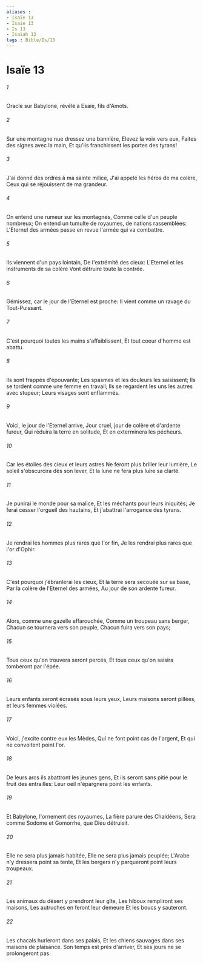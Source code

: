 ```yaml
---
aliases : 
- Isaïe 13
- Isaïe 13
- Is 13
- Isaiah 13
tags : Bible/Is/13
---
```


# Isaïe 13

###### 1
Oracle sur Babylone, révélé à Esaïe, fils d'Amots.
###### 2
Sur une montagne nue dressez une bannière, Elevez la voix vers eux, Faites des signes avec la main, Et qu'ils franchissent les portes des tyrans!
###### 3
J'ai donné des ordres à ma sainte milice, J'ai appelé les héros de ma colère, Ceux qui se réjouissent de ma grandeur.
###### 4
On entend une rumeur sur les montagnes, Comme celle d'un peuple nombreux; On entend un tumulte de royaumes, de nations rassemblées: L'Eternel des armées passe en revue l'armée qui va combattre.
###### 5
Ils viennent d'un pays lointain, De l'extrémité des cieux: L'Eternel et les instruments de sa colère Vont détruire toute la contrée.
###### 6
Gémissez, car le jour de l'Eternel est proche: Il vient comme un ravage du Tout-Puissant.
###### 7
C'est pourquoi toutes les mains s'affaiblissent, Et tout coeur d'homme est abattu.
###### 8
Ils sont frappés d'épouvante; Les spasmes et les douleurs les saisissent; Ils se tordent comme une femme en travail; Ils se regardent les uns les autres avec stupeur; Leurs visages sont enflammés.
###### 9
Voici, le jour de l'Eternel arrive, Jour cruel, jour de colère et d'ardente fureur, Qui réduira la terre en solitude, Et en exterminera les pécheurs.
###### 10
Car les étoiles des cieux et leurs astres Ne feront plus briller leur lumière, Le soleil s'obscurcira dès son lever, Et la lune ne fera plus luire sa clarté.
###### 11
Je punirai le monde pour sa malice, Et les méchants pour leurs iniquités; Je ferai cesser l'orgueil des hautains, Et j'abattrai l'arrogance des tyrans.
###### 12
Je rendrai les hommes plus rares que l'or fin, Je les rendrai plus rares que l'or d'Ophir.
###### 13
C'est pourquoi j'ébranlerai les cieux, Et la terre sera secouée sur sa base, Par la colère de l'Eternel des armées, Au jour de son ardente fureur.
###### 14
Alors, comme une gazelle effarouchée, Comme un troupeau sans berger, Chacun se tournera vers son peuple, Chacun fuira vers son pays;
###### 15
Tous ceux qu'on trouvera seront percés, Et tous ceux qu'on saisira tomberont par l'épée.
###### 16
Leurs enfants seront écrasés sous leurs yeux, Leurs maisons seront pillées, et leurs femmes violées.
###### 17
Voici, j'excite contre eux les Mèdes, Qui ne font point cas de l'argent, Et qui ne convoitent point l'or.
###### 18
De leurs arcs ils abattront les jeunes gens, Et ils seront sans pitié pour le fruit des entrailles: Leur oeil n'épargnera point les enfants.
###### 19
Et Babylone, l'ornement des royaumes, La fière parure des Chaldéens, Sera comme Sodome et Gomorrhe, que Dieu détruisit.
###### 20
Elle ne sera plus jamais habitée, Elle ne sera plus jamais peuplée; L'Arabe n'y dressera point sa tente, Et les bergers n'y parqueront point leurs troupeaux.
###### 21
Les animaux du désert y prendront leur gîte, Les hiboux rempliront ses maisons, Les autruches en feront leur demeure Et les boucs y sauteront.
###### 22
Les chacals hurleront dans ses palais, Et les chiens sauvages dans ses maisons de plaisance. Son temps est près d'arriver, Et ses jours ne se prolongeront pas.
